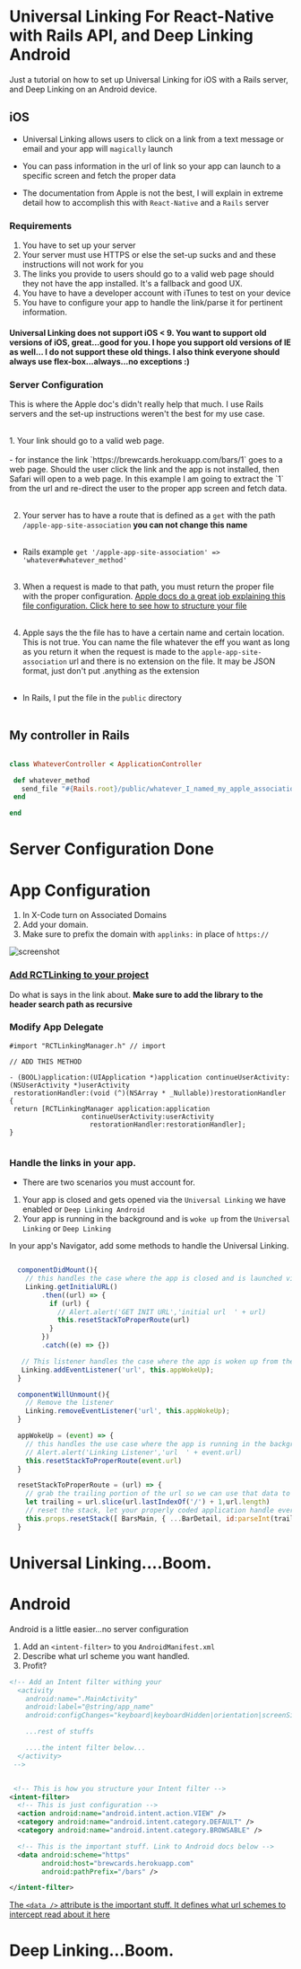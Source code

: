 # Universal Linking For React-Native with Rails API, and Deep Linking Android
Just a tutorial on how to set up Universal Linking for iOS with a Rails server, and Deep Linking on an Android device.

## iOS
- Universal Linking allows users to click on a link from a text message or email and your app will `magically` launch

- You can pass information in the url of link so your app can launch to a specific screen and fetch the proper data

- The documentation from Apple is not the best, I will explain in extreme detail how to accomplish this with `React-Native` and a `Rails` server

### Requirements

1.  You have to set up your server
2.  Your server must use HTTPS or else the set-up sucks and and these instructions will not work for you
2.  The links you provide to users should go to a valid web page should they not have the app installed.  It's a fallback and good UX.
3.  You have to have a developer account with iTunes to test on your device
4.  You have to configure your app to handle the link/parse it for pertinent information.

#### Universal Linking does not support iOS < 9.  You want to support old versions of iOS, great...good for you.  I hope you support old versions of IE as well...  I do not support these old things.  I also think everyone should always use flex-box...always...no exceptions :)

### Server Configuration

This is where the Apple doc's didn't really help that much.  I use Rails servers and the set-up instructions weren't the best for my use case.

<br>
1.  Your link should go to a valid web page. <br><br>
  - for instance the link `https://brewcards.herokuapp.com/bars/1` goes to a web page.  Should the user click the link and the app is not installed, then Safari will open to a web page.  In this example I am going to extract the `1` from the url and re-direct the user to the proper app screen and fetch data.<br><br>

2.  Your server has to have a route that is defined as a `get` with the path `/apple-app-site-association`  **you can not change this name**<br><br>
  -  Rails example `get '/apple-app-site-association' => 'whatever#whatever_method'` <br><br>

3.  When a request is made to that path, you must return the proper file with the proper configuration. <a href="https://developer.apple.com/library/content/documentation/General/Conceptual/AppSearch/UniversalLinks.html#//apple_ref/doc/uid/TP40016308-CH12-SW1">Apple docs do a great job explaining this file configuration.  Click here to see how to structure your file</a>    <br><br>

4.  Apple says the the file has to have a certain name and certain location.  This is not true.  You can name the file whatever the eff you want as long as you return it when the request is made to the `apple-app-site-association` url and there is no extension on the file.  It may be JSON format, just don't put .anything as the extension<br><br>
  - In Rails, I put the file in the `public` directory<br><br>


## My controller in Rails


```ruby

class WhateverController < ApplicationController

 def whatever_method
   send_file "#{Rails.root}/public/whatever_I_named_my_apple_association_file_with_no_extension", {:type => "application/json"}
 end

end

```  

# Server Configuration Done

# App Configuration

1.  In X-Code turn on Associated Domains
2.  Add your domain.
3.  Make sure to prefix the domain with `applinks:` in place of `https://`

![screenshot](./assets/exone.png)

### <a href="https://facebook.github.io/react-native/docs/linking-libraries-ios.html#manual-linking">Add RCTLinking to your project</a>
Do what is says in the link about. **Make sure to add the library to the header search path as recursive**


### Modify App Delegate

```objc
#import "RCTLinkingManager.h" // import

// ADD THIS METHOD

- (BOOL)application:(UIApplication *)application continueUserActivity:(NSUserActivity *)userActivity
 restorationHandler:(void (^)(NSArray * _Nullable))restorationHandler
{
 return [RCTLinkingManager application:application
                  continueUserActivity:userActivity
                    restorationHandler:restorationHandler];
}


```

### Handle the links in your app.

-  There are two scenarios you must account for.
1.  Your app is closed and gets opened via the `Universal Linking` we have enabled or `Deep Linking Android`
2.  Your app is running in the background and is `woke up` from the `Universal Linking` or `Deep Linking`

In your app's Navigator, add some methods to handle the Universal Linking.

```js

  componentDidMount(){
    // this handles the case where the app is closed and is launched via Universal Linking.
    Linking.getInitialURL()
        .then((url) => {
          if (url) {
            // Alert.alert('GET INIT URL','initial url  ' + url)
            this.resetStackToProperRoute(url)
          }
        })
        .catch((e) => {})

   // This listener handles the case where the app is woken up from the Universal or Deep Linking
   Linking.addEventListener('url', this.appWokeUp);
  }

  componentWillUnmount(){
    // Remove the listener
    Linking.removeEventListener('url', this.appWokeUp);
  }

  appWokeUp = (event) => {
    // this handles the use case where the app is running in the background and is activated by the listener...
    // Alert.alert('Linking Listener','url  ' + event.url)
    this.resetStackToProperRoute(event.url)
  }

  resetStackToProperRoute = (url) => {
    // grab the trailing portion of the url so we can use that data to fetch proper information from the server
    let trailing = url.slice(url.lastIndexOf('/') + 1,url.length)
    // reset the stack, let your properly coded application handle everything and populate everthing.
    this.props.resetStack([ BarsMain, { ...BarDetail, id:parseInt(trailing) } ])
  }
```


# Universal Linking....Boom.

# Android

Android is a little easier...no server configuration

1.  Add an `<intent-filter>` to you `AndroidManifest.xml`
2.  Describe what url scheme you want handled.
3.  Profit?

```xml
<!-- Add an Intent filter withing your       
  <activity
    android:name=".MainActivity"
    android:label="@string/app_name"
    android:configChanges="keyboard|keyboardHidden|orientation|screenSize">

    ...rest of stuffs

    ....the intent filter below...
  </activity>
 -->


 <!-- This is how you structure your Intent filter -->
<intent-filter>
  <!-- This is just configuration -->
  <action android:name="android.intent.action.VIEW" />
  <category android:name="android.intent.category.DEFAULT" />
  <category android:name="android.intent.category.BROWSABLE" />

  <!-- This is the important stuff. Link to Android docs below -->
  <data android:scheme="https"
        android:host="brewcards.herokuapp.com"
        android:pathPrefix="/bars" />

</intent-filter>

```

<a href="https://developer.android.com/training/app-indexing/deep-linking.html#adding-filters">The `<data />` attribute is the important stuff.  It defines what url schemes to intercept read about it here </a>

# Deep Linking...Boom.
